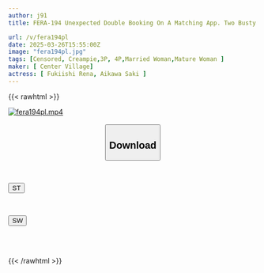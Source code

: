 ```yaml
---
author: j91
title: FERA-194 Unexpected Double Booking On A Matching App. Two Busty Wives Who Are Full Of Energy Compete For My Sperm With Their Erotic Breasts And Creampies.

url: /v/fera194pl
date: 2025-03-26T15:55:00Z
image: "fera194pl.jpg"
tags: [Censored, Creampie,3P, 4P,Married Woman,Mature Woman	]
maker: [ Center Village]
actress: [ Fukiishi Rena, Aikawa Saki ]
---
```



{{< rawhtml >}}

<div class="video" data-videoid="BJGRjW0wk0Cygw7">
    <a href="javascript:;">
        <img src="/v/fera194pl/fera194pl.jpg" width="WIDTH" height="HEIGHT" alt="fera194pl.mp4" loading="lazy">
    </a>
</div>

<script type="text/javascript" src="https://j91.asia/asset/on-demand-st.js"></script>

<br>
  <link rel="stylesheet" href="https://j91.asia/asset/bs5.css">
  
  <center>
  <button class="btn btn-primary" type="button" data-bs-toggle="collapse" data-bs-target=".multi-collapse" aria-expanded="false" aria-controls="multiCollapseExample1 multiCollapseExample2"><h2>Download</h2></button></center>
</p>
<div class="row">
  <div class="col">
    <div class="collapse multi-collapse" id="multiCollapseExample1">
      <div class="card card-body">
	      	      <br>
<div class="buttons">  
<p><a href="/v/fera194pl/st.html" target="_blank"><button class="btn-hover color-3"><i class="fa fa-download"></i> ST</button></a></p></div>
    </div>
  </div>
</div>
  <div class="col">
    <div class="collapse multi-collapse" id="multiCollapseExample2">
      <div class="card card-body">
	      <br>
<div class="buttons">
<p><a href="/v/fera194pl/sw.html" target="_blank"><button class="btn-hover color-2"><i class="fa fa-download"></i> SW</button></a></p></div>
<br><br>
      </div>
    </div>
  </div>
</div>

{{< /rawhtml >}}